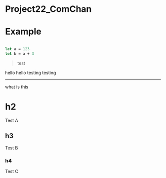 # Project22_ComChan

# Example

```fsharp

let a = 123
let b = a + 3

```

> test


hello hello testing testing 

---

what is this

# h2
Test A

## h3
Test B

### h4
Test C

